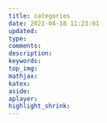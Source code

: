 ```yaml
---
title: categories
date: 2021-04-18 11:23:01
updated:
type:
comments:
description:
keywords:
top_img:
mathjax:
katex:
aside:
aplayer:
highlight_shrink:
---
```

